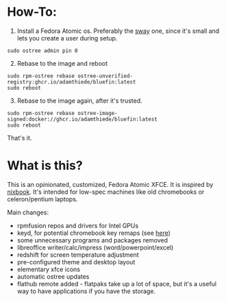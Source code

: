 # How-To:

1. Install a Fedora Atomic os. Preferably the [sway](https://fedoraproject.org/atomic-desktops/sway/download/) one, since it's small and lets you create a user during setup.

```
sudo ostree admin pin 0
```

2. Rebase to the image and reboot

```
sudo rpm-ostree rebase ostree-unverified-registry:ghcr.io/adamthiede/bluefin:latest
sudo reboot
```

3. Rebase to the image again, after it's trusted.

```
sudo rpm-ostree rebase ostree-image-signed:docker://ghcr.io/adamthiede/bluefin:latest
sudo reboot
```

That's it.

# What is this?

This is an opinionated, customized, Fedora Atomic XFCE. It is inspired by [nixbook](https://github.com/mkellyxp/nixbook). It's intended for low-spec machines like old chromebooks or celeron/pentium laptops.

Main changes:

- rpmfusion repos and drivers for Intel GPUs
- keyd, for potential chromebook key remaps (see [here](https://github.com/WeirdTreeThing/cros-keyboard-map))
- some unnecessary programs and packages removed
- libreoffice writer/calc/impress (word/powerpoint/excel)
- redshift for screen temperature adjustment
- pre-configured theme and desktop layout
- elementary xfce icons
- automatic ostree updates
- flathub remote added - flatpaks take up a lot of space, but it's a useful way to have applications if you have the storage.

